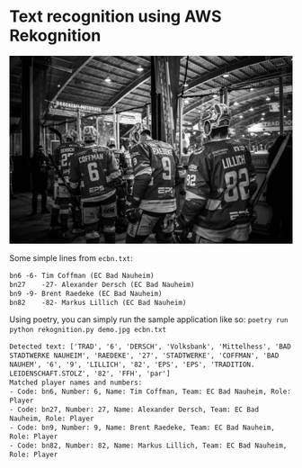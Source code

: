 # Text recognition using AWS Rekognition 

![A black & white image for demo purposes](demo.jpg)

Some simple lines from `ecbn.txt`:

```
bn6	-6- Tim Coffman (EC Bad Nauheim)
bn27	-27- Alexander Dersch (EC Bad Nauheim)
bn9	-9- Brent Raedeke (EC Bad Nauheim)
bn82	-82- Markus Lillich (EC Bad Nauheim)
```

Using poetry, you can simply run the sample application like so:
`poetry run python rekognition.py demo.jpg ecbn.txt`

```
Detected text: ['TRAD', '6', 'DERSCH', 'Volksbank', 'Mittelhess', 'BAD STADTWERKE NAUHEIM', 'RAEDEKE', '27', 'STADTWERKE', 'COFFMAN', 'BAD NAUHEM', '6', '9', 'LILLICH', '82', 'EPS', 'EPS', 'TRADITION. LEIDENSCHAFT.STOLZ', '82', 'FFH', 'par']
Matched player names and numbers:
- Code: bn6, Number: 6, Name: Tim Coffman, Team: EC Bad Nauheim, Role: Player
- Code: bn27, Number: 27, Name: Alexander Dersch, Team: EC Bad Nauheim, Role: Player
- Code: bn9, Number: 9, Name: Brent Raedeke, Team: EC Bad Nauheim, Role: Player
- Code: bn82, Number: 82, Name: Markus Lillich, Team: EC Bad Nauheim, Role: Player
```